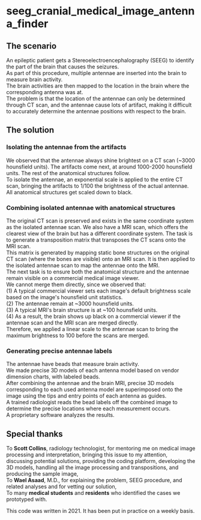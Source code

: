 # seeg_cranial_medical_image_antenna_finder

## The scenario  
An epileptic patient gets a Stereoelectroencephalography (SEEG) to identify the part of the brain that causes the seizures.  
As part of this procedure, multiple antennae are inserted into the brain to measure brain activity.  
The brain activities are then mapped to the location in the brain where the corresponding antenna was at.  
The problem is that the location of the antennae can only be determined through CT scan, and the antennae cause lots of artifact, making it difficult to accurately determine the antennae positions with respect to the brain.  

## The solution  
### Isolating the antennae from the artifacts  
We observed that the antennae always shine brightest on a CT scan (~3000 hounsfield units). The artifacts come next, at around 1000-2000 hounsfield units. The rest of the anatomical structures follow.  
To isolate the antennae, an exponential scale is applied to the entire CT scan, bringing the artifacts to 1/100 the brightness of the actual antennae. All anatomical structures get scaled down to black.  
### Combining isolated antennae with anatomical structures  
The original CT scan is preserved and exists in the same coordinate system as the isolated antennae scan. We also have a MRI scan, which offers the clearest view of the brain but has a different coordinate system. The task is to generate a transposition matrix that transposes the CT scans onto the MRI scan.  
This matrix is generated by mapping static bone structures on the original CT scan (where the bones are visible) onto an MRI scan. It is then applied to the isolated antennae scan to map the antennae onto the MRI.  
The next task is to ensure both the anatomical structure and the antennae remain visible on a commercial medical image viewer.  
We cannot merge them directly, since we observed that:  
(1) A typical commercial viewer sets each image's default brightness scale based on the image's hounsfield unit statistics.  
(2) The antennae remain at ~3000 hounsfield units.  
(3) A typical MRI's brain structure is at ~100 hounsfield units.  
(4) As a result, the brain shows up black on a commercial viewer if the antennae scan and the MRI scan are merged directly.  
Therefore, we applied a linear scale to the antennae scan to bring the maximum brightness to 100 before the scans are merged.  
### Generating precise antennae labels  
The antennae have beads that measure brain activity.  
We made precise 3D models of each antenna model based on vendor dimension charts, with labeled beads.  
After combining the antennae and the brain MRI, precise 3D models corresponding to each used antenna model are superimposed onto the image using the tips and entry points of each antenna as guides.  
A trained radiologist reads the bead labels off the combined image to determine the precise locations where each measurement occurs.  
A proprietary software analyzes the results.  

## Special thanks
To **Scott Collins**, radiology technologist, for mentoring me on medical image processing and interpretation, bringing this issue to my attention, discussing potential solutions, providing the coding platform, developing the 3D models, handling all the image processing and transpositions, and producing the sample image,  
To **Wael Asaad**, M.D., for explaining the problem, SEEG procedure, and related analyses and for vetting our solution,  
To many **medical students** and **residents** who identified the cases we prototyped with.  
  
This code was written in 2021. It has been put in practice on a weekly basis.  
